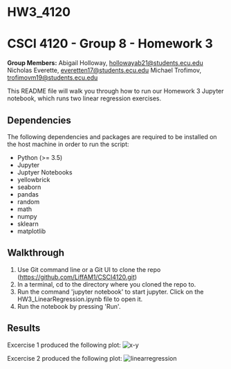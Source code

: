 # HW3_4120

# CSCI 4120 - Group 8 - Homework 3 
**Group Members:** 
Abigail Holloway, hollowayab21@students.ecu.edu
Nicholas Everette, everetten17@students.ecu.edu
Michael Trofimov, trofimovm19@students.ecu.edu

This README file will walk you through how to run our Homework 3 Jupyter notebook, which runs two linear regression exercises.

## Dependencies

The following dependencies and packages are required to be installed on the host machine in order to run the script:
 - Python (>= 3.5)
 - Jupyter
 - Juptyer Notebooks
 - yellowbrick
 - seaborn
 - pandas
 - random
 - math
 - numpy
 - sklearn
 - matplotlib

## Walkthrough

1. Use Git command line or a Git UI to clone the repo (https://github.com/LiffAM1/CSCI4120.git)
2. In a terminal, cd to the directory where you cloned the repo to.
3. Run the command 'jupyter notebook' to start jupyter. Click on the HW3_LinearRegression.ipynb file to open it.
4. Run the notebook by pressing 'Run'.

## Results
Excercise 1 produced the following plot:
![x-y](https://user-images.githubusercontent.com/22064340/135775657-f699801d-4d6a-4fe6-a043-89e480b9ce18.PNG)

Excercise 2 produced the following plot:
![linearregression](https://user-images.githubusercontent.com/22064340/135775679-da140611-7abf-4d04-ba80-cef13a89134c.PNG)
